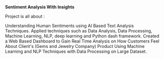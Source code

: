 **Sentiment Analysis With Insights**

Project is all about :

Understanding Human Sentiments using AI Based Text Analysis Techniques. Applied techniques such as Data Analysis, Data Processing, Machine Learning, NLP, deep learning and Python dash framework. Created a Web Based Dashboard to Gain Real Time Analysis on How Customers Feel About Client's (Gems and Jewelry Company) Product Using Machine Learning and NLP Techniques with Data Processing on Large Dataset.

